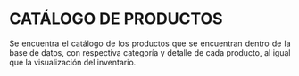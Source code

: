 # CATÁLOGO DE PRODUCTOS

<p align="justify">
    Se encuentra el catálogo de los productos que se encuentran dentro de la base de datos, con respectiva categoría y detalle de cada producto, al igual que la visualización del inventario.
</p>